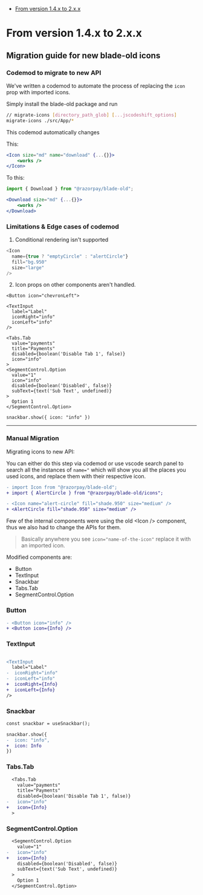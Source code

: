 - [From version 1.4.x to 2.x.x](#from-version-14x-to-2xx)


# From version 1.4.x to 2.x.x

## Migration guide for new blade-old icons

### Codemod to migrate to new API

We've written a codemod to automate the process of replacing the `icon` prop with imported icons. 

Simply install the blade-old package and run

```sh
// migrate-icons [directory_path_glob] [...jscodeshift_options]
migrate-icons ./src/App/*
```

This codemod automatically changes 

This:

```jsx
<Icon size="md" name="download" {...{}}>
    <works />
</Icon>
```

To this:

```jsx
import { Download } from "@razorpay/blade-old";

<Download size="md" {...{}}>
    <works />
</Download>
```

### Limitations & Edge cases of codemod

1. Conditional rendering isn't supported 

```ts
<Icon
  name={true ? "emptyCircle" : "alertCircle"}
  fill="bg.950"
  size="large"
/>
```

2. Icon props on other components aren't handled. 

```tsx
<Button icon="chevronLeft">

<TextInput
  label="Label"
  iconRight="info"
  iconLeft="info"
/>

<Tabs.Tab
  value="payments"
  title="Payments"
  disabled={boolean('Disable Tab 1', false)}
  icon="info"
>
<SegmentControl.Option
  value="1"
  icon="info"
  disabled={boolean('Disabled', false)}
  subText={text('Sub Text', undefined)}
>
  Option 1
</SegmentControl.Option>

snackbar.show({ icon: "info" })
```

-------

### Manual Migration

Migrating icons to new API:

You can either do this step via codemod or use vscode search panel to search all the instances of `name="` which will show you all the places you used icons, and replace them with their respective icon.

```diff
- import Icon from "@razorpay/blade-old";
+ import { AlertCircle } from "@razorpay/blade-old/icons";

- <Icon name="alert-circle" fill="shade.950" size="medium" />
+ <AlertCircle fill="shade.950" size="medium" />
```

Few of the internal components were using the old \<Icon /> component, thus we also had to change the APIs for them.

> Basically anywhere you see `icon="name-of-the-icon"` replace it with an imported icon.

Modified components are:

- Button
- TextInput
- Snackbar
- Tabs.Tab
- SegmentControl.Option

### Button

```diff
- <Button icon="info" />
+ <Button icon={Info} />
```

### TextInput

```diff

<TextInput
  label="Label"
-  iconRight="info"
-  iconLeft="info"
+  iconRight={Info}
+  iconLeft={Info}
/>
```

### Snackbar

```diff
const snackbar = useSnackbar();

snackbar.show({ 
-  icon: "info",
+  icon: Info
})
```

### Tabs.Tab

```diff
  <Tabs.Tab
    value="payments"
    title="Payments"
    disabled={boolean('Disable Tab 1', false)}
-   icon="info"
+   icon={Info}
  >
```

### SegmentControl.Option

```diff
  <SegmentControl.Option
    value="1"
-   icon="info"
+   icon={Info}
    disabled={boolean('Disabled', false)}
    subText={text('Sub Text', undefined)}
  >
    Option 1
  </SegmentControl.Option>
```
 

